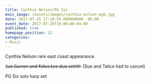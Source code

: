 ```yaml
---
title: Cynthia Nelson/PG Six
main_image: /assets/images/cynthia-nelson-pg6.jpg
date: 2017-07-25 17:18:53.000000000 -05:00
event_date: 2017-07-26T19:00:00-04:00
published: true
homepage_position: 12
categories:
- Music
---
```


Cynthia Nelson rare east coast appearance

S̶u̶e̶ ̶G̶a̶r̶n̶e̶r̶ ̶a̶n̶d̶ ̶T̶a̶l̶i̶c̶e̶ ̶L̶e̶e̶ ̶d̶u̶o̶ ̶s̶e̶t̶!̶!̶!̶!̶!̶  (Sue and Talice had to cancel)

PG Six solo harp set
